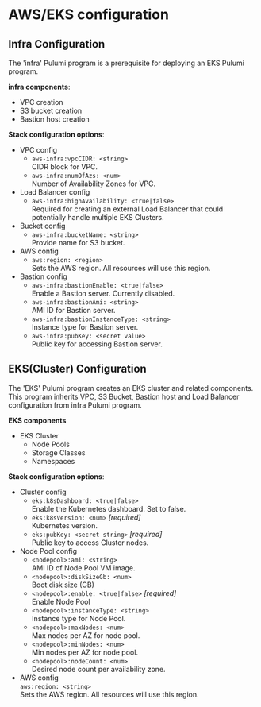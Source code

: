 # AWS/EKS configuration

## Infra Configuration
The 'infra' Pulumi program is a prerequisite for deploying an EKS Pulumi program.  

**infra components**:
* VPC creation
* S3 bucket creation
* Bastion host creation

**Stack configuration options**:
* VPC config
    * ```aws-infra:vpcCIDR: <string>```  
    CIDR block for VPC.  
    * ```aws-infra:numOfAzs: <num>```   
    Number of Availability Zones for VPC.   
* Load Balancer config
    * ```aws-infra:highAvailability: <true|false>```  
    Required for creating an external Load Balancer that could potentially handle multiple EKS Clusters.
* Bucket config
    * ```aws-infra:bucketName: <string>```  
    Provide name for S3 bucket.  
* AWS config  
    * ```aws:region: <region>```  
    Sets the AWS region. All resources will use this region. 
* Bastion config
    * ```aws-infra:bastionEnable: <true|false>```  
    Enable a Bastion server.  Currently disabled.
    * ```aws-infra:bastionAmi: <string>```  
    AMI ID for Bastion server.
    * ```aws-infra:bastionInstanceType: <string>```  
    Instance type for Bastion server.
    * ```aws-infra:pubKey: <secret value>```  
    Public key for accessing Bastion server.


## EKS(Cluster) Configuration
The 'EKS' Pulumi program creates an EKS cluster and related components.  This program inherits VPC, S3 Bucket, Bastion host and Load Balancer configuration from infra Pulumi program.

**EKS components**
* EKS Cluster
    * Node Pools
    * Storage Classes
    * Namespaces

**Stack configuration options**:
* Cluster config
    * ```eks:k8sDashboard: <true|false>```  
    Enable the Kubernetes dashboard. Set to false.  
    * ```eks:k8sVersion: <num>``` *[required]*    
    Kubernetes version.  
    * ```eks:pubKey: <secret string>``` *[required]*   
    Public key to access Cluster nodes.
* Node Pool config
    * ```<nodepool>:ami: <string>```  
    AMI ID of Node Pool VM image.
    * ```<nodepool>:diskSizeGb: <num>```  
    Boot disk size (GB)
    * ```<nodepool>:enable: <true|false>```  *[required]*  
    Enable Node Pool
    * ```<nodepool>:instanceType: <string>```  
    Instance type for Node Pool.
    * ```<nodepool>:maxNodes: <num>```  
    Max nodes per AZ for node pool.
    * ```<nodepool>:minNodes: <num>```  
    Min nodes per AZ for node pool.
    * ```<nodepool>:nodeCount: <num>```  
    Desired node count per availability zone.
* AWS config  
    ```aws:region: <string>```  
    Sets the AWS region. All resources will use this region.



